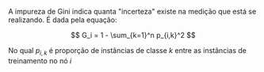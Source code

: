 ---
---

A impureza de Gini indica quanta "incerteza" existe na medição que está se realizando. É dada pela equação:

$$ G_i = 1 - \sum_{k=1}^n p_{i,k}^2 $$

No qual $p_{i,k}$ é proporção de instâncias de classe $k$ entre as instâncias de treinamento no nó $i$ 